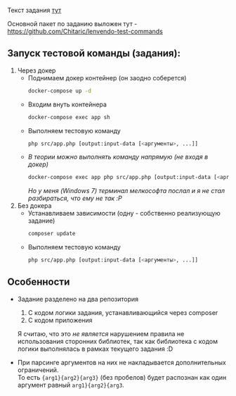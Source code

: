 Текст задания [тут](Lenvendo.%20Тестовое%20задание%20для%20PHP%20разработчика.pdf)

Основной пакет по заданию выложен тут - https://github.com/Chitaric/lenvendo-test-commands

## Запуск тестовой команды (задания):
1. Через докер
    - Поднимаем докер контейнер (он заодно соберется)
        ```sh
        docker-compose up -d
        ```
    - Входим внуть контейнера
        ```sh
        docker-compose exec app sh
        ```
    - Выполняем тестовую команду   
        ```sh
        php src/app.php [output:input-data [<аргументы>, ...]]
        ```
    - _В теории можно выполнять команду напрямую (не входя в докер)_
        ```sh
        docker-compose exec app php src/app.php [output:input-data [<аргументы>, ...]]
        ```
        _Но у меня (Windows 7) терминал мелкософта послал и я не стал разбираться, что ему не так :P_
1. Без докера
    - Устанавливаем зависимости (одну - собственно реализующую задание)
        ```sh
        composer update
        ```
    - Выполняем тестовую команду   
        ```sh
        php src/app.php [output:input-data [<аргументы>, ...]]
        ``` 

## Особенности
- Задание разделено на два репозитория
    1. С кодом логики задания, устанавливающийся через composer
    2. С кодом приложения

    Я считаю, что это _не является_ нарушением правила не использования сторонних библиотек, так как библиотека с кодом логики выполнялась в рамках текущего задания :D
- При парсинге аргументов на них не накладывается дополнительных ограничений.   
То есть `{arg1}{arg2}{arg3}` (без пробелов) будет распознан как один аргумент равный `arg1}{arg2}{arg3`.